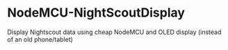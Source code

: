 # NodeMCU-NightScoutDisplay
Display Nightscout data using cheap NodeMCU and OLED display (instead of an old phone/tablet)
